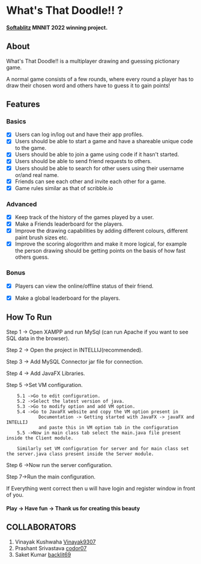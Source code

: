 
# What's That Doodle!! ?

<h4><a href="https://www.facebook.com/groups/454945928214592">Softablitz</a> MNNIT 2022 winning project.</h4> 

## About

What's That Doodle!! is a multiplayer drawing and guessing pictionary game.

A normal game consists of a few rounds, where every round a player has to draw their chosen word and others have to guess it to gain points!


## Features
### Basics
- [x] Users can log in/log out and have their app profiles.
- [x] Users should be able to start a game and have a shareable unique code to the game.
- [x] Users should be able to join a game using code if it hasn't started.
- [x] Users should be able to send friend requests to others.
- [x] Users should be able to search for other users using their username or/and real name.
- [x] Friends can see each other and invite each other for a game.
- [x] Game rules similar as that of scribble.io
### Advanced
- [x] Keep track of the history of the games played by a user.
- [x] Make a Friends leaderboard for the players.
- [x] Improve the drawing capabilities by adding different colours, different paint brush sizes etc.
- [x] Improve the scoring alogorithm and make it more logical, for example the person drawing should be getting points on the basis of how fast others guess.
### Bonus
- [x] Players can view the online/offline status of their friend.
- [x] Make a global leaderboard for the players.


## How To Run
Step 1 -> Open XAMPP and run MySql (can run Apache if you want to see SQL data in the browser).

Step 2 -> Open the project in INTELLIJ(recommended).

Step 3 -> Add MySQL Connector jar file for connection.

Step 4 -> Add JavaFX Libraries.

Step 5 ->Set VM configuration.

        5.1 ->Go to edit configuration.
        5.2 ->Select the latest version of java.
        5.3 ->Go to modify option and add VM option.
        5.4 ->Go to JavaFX website and copy the VM option present in 
                Documentation -> Getting started with JavaFX -> javaFX and INTELLIJ
                and paste this in VM option tab in the configuration
        5.5 ->Now in main class tab select the main.java file present inside the Client module.

        Similarly set VM configuration for server and for main class set the server.java class present inside the Server module.

Step 6 ->Now run the server configuration.

Step 7->Run the main configuration.

If Everything went correct then u will have login and register window in front of you.
#### Play -> Have fun -> Thank us for creating this beauty




## COLLABORATORS

1. Vinayak Kushwaha  [Vinayak9307](https://github.com/Vinayak9307)
2. Prashant Srivastava  [codor07](https://github.com/codor07)
3. Saket Kumar  [backlit69](https://github.com/backlit69)


